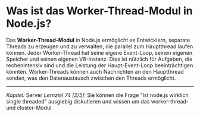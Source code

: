 # Was ist das Worker-Thread-Modul in Node.js?

Das **Worker-Thread-Modul** in Node.js ermöglicht es Entwicklern, separate Threads zu erzeugen und zu verwalten, die parallel zum Hauptthread laufen können. Jeder Worker-Thread hat seine eigene Event-Loop, seinen eigenen Speicher und seinen eigenen V8-Instanz. Dies ist nützlich für Aufgaben, die rechenintensiv sind und die Leistung der Haupt-Event-Loop beeinträchtigen könnten. Worker-Threads können auch Nachrichten an den Hauptthread senden, was den Datenaustausch zwischen den Threads ermöglicht.

---

_Kapitel:_ Server
_Lernziel 74 \[2/5\]:_ Sie können die Frage "Ist node.js wirklich single threaded" ausgiebig diskutieren und wissen um das worker-thread- und cluster-Modul.
